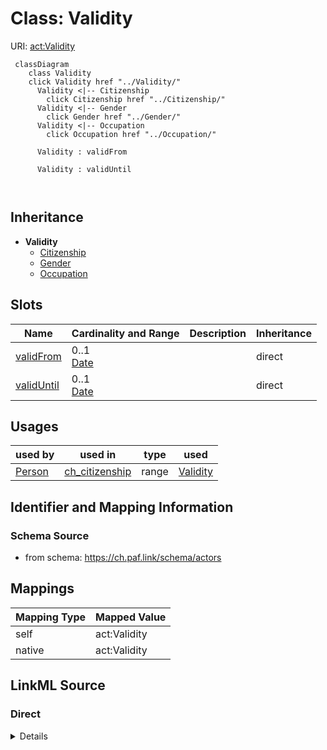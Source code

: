 

# Class: Validity 



URI: [act:Validity](https://ch.paf.link/schema/actors/Validity)





```mermaid
 classDiagram
    class Validity
    click Validity href "../Validity/"
      Validity <|-- Citizenship
        click Citizenship href "../Citizenship/"
      Validity <|-- Gender
        click Gender href "../Gender/"
      Validity <|-- Occupation
        click Occupation href "../Occupation/"
      
      Validity : validFrom
        
      Validity : validUntil
        
      
```





## Inheritance
* **Validity**
    * [Citizenship](Citizenship.md)
    * [Gender](Gender.md)
    * [Occupation](Occupation.md)



## Slots

| Name | Cardinality and Range | Description | Inheritance |
| ---  | --- | --- | --- |
| [validFrom](validFrom.md) | 0..1 <br/> [Date](Date.md) |  | direct |
| [validUntil](validUntil.md) | 0..1 <br/> [Date](Date.md) |  | direct |





## Usages

| used by | used in | type | used |
| ---  | --- | --- | --- |
| [Person](Person.md) | [ch_citizenship](ch_citizenship.md) | range | [Validity](Validity.md) |







## Identifier and Mapping Information






### Schema Source


* from schema: https://ch.paf.link/schema/actors




## Mappings

| Mapping Type | Mapped Value |
| ---  | ---  |
| self | act:Validity |
| native | act:Validity |






## LinkML Source

<!-- TODO: investigate https://stackoverflow.com/questions/37606292/how-to-create-tabbed-code-blocks-in-mkdocs-or-sphinx -->

### Direct

<details>
```yaml
name: Validity
from_schema: https://ch.paf.link/schema/actors
attributes:
  validFrom:
    name: validFrom
    from_schema: https://ch.paf.link/schema/actors
    domain_of:
    - Name
    - Validity
    - ElectoralDistrict
    range: date
  validUntil:
    name: validUntil
    from_schema: https://ch.paf.link/schema/actors
    domain_of:
    - Name
    - Validity
    - ElectoralDistrict
    range: date

```
</details>

### Induced

<details>
```yaml
name: Validity
from_schema: https://ch.paf.link/schema/actors
attributes:
  validFrom:
    name: validFrom
    from_schema: https://ch.paf.link/schema/actors
    alias: validFrom
    owner: Validity
    domain_of:
    - Name
    - Validity
    - ElectoralDistrict
    range: date
  validUntil:
    name: validUntil
    from_schema: https://ch.paf.link/schema/actors
    alias: validUntil
    owner: Validity
    domain_of:
    - Name
    - Validity
    - ElectoralDistrict
    range: date

```
</details>